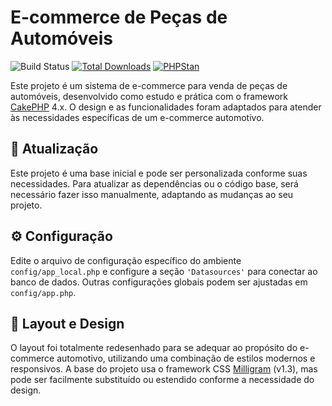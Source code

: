 # E-commerce de Peças de Automóveis

![Build Status](https://github.com/cakephp/app/actions/workflows/ci.yml/badge.svg?branch=master)
[![Total Downloads](https://img.shields.io/packagist/dt/cakephp/app.svg?style=flat-square)](https://packagist.org/packages/cakephp/app)
[![PHPStan](https://img.shields.io/badge/PHPStan-level%207-brightgreen.svg?style=flat-square)](https://github.com/phpstan/phpstan)

Este projeto é um sistema de e-commerce para venda de peças de automóveis, desenvolvido como estudo e prática com o framework [CakePHP](https://cakephp.org) 4.x. O design e as funcionalidades foram adaptados para atender às necessidades específicas de um e-commerce automotivo.

## 🔄 Atualização

Este projeto é uma base inicial e pode ser personalizada conforme suas necessidades. Para atualizar as dependências ou o código base, será necessário fazer isso manualmente, adaptando as mudanças ao seu projeto.

## ⚙️ Configuração

Edite o arquivo de configuração específico do ambiente `config/app_local.php` e configure a seção `'Datasources'` para conectar ao banco de dados. Outras configurações globais podem ser ajustadas em `config/app.php`.

## 🎨 Layout e Design

O layout foi totalmente redesenhado para se adequar ao propósito do e-commerce automotivo, utilizando uma combinação de estilos modernos e responsivos. A base do projeto usa o framework CSS [Milligram](https://milligram.io/) (v1.3), mas pode ser facilmente substituído ou estendido conforme a necessidade do design.
